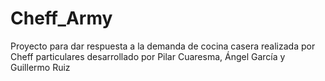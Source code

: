 # Cheff_Army
Proyecto para dar respuesta a la demanda de cocina casera realizada por Cheff particulares desarrollado por Pilar Cuaresma, Ángel García y Guillermo Ruiz
